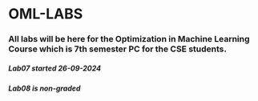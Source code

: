 # OML-LABS

### All labs will be here for the Optimization in Machine Learning Course which is 7th semester PC for the CSE students.

##### Lab07 started 26-09-2024

##### Lab08 is non-graded
